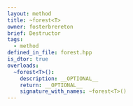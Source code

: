 ```yaml
---
layout: method
title: ~forest<T>
owner: fosterbrereton
brief: Destructor
tags:
  - method
defined_in_file: forest.hpp
is_dtor: true
overloads:
  ~forest<T>():
    description: __OPTIONAL__
    return: __OPTIONAL__
    signature_with_names: ~forest<T>()
---
```

